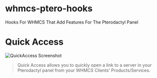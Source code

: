 # whmcs-ptero-hooks
Hooks For WHMCS That Add Features For The Pterodactyl Panel


# Quick Access

![QuickAccess Screenshot](https://i.imgur.com/PcX6NrN.png)

> Quick Access allows you to quickly open a link to a server in your Pterodactyl panel from your WHMCS Clients' Products/Services.
